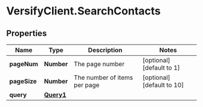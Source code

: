 # VersifyClient.SearchContacts

## Properties

Name | Type | Description | Notes
------------ | ------------- | ------------- | -------------
**pageNum** | **Number** | The page number | [optional] [default to 1]
**pageSize** | **Number** | The number of items per page | [optional] [default to 10]
**query** | [**Query1**](Query1.md) |  | 


